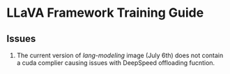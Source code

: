# LLaVA Framework Training Guide

## Issues
1. The current version of *lang-modeling* image (July 6th) does not contain a cuda complier causing issues with DeepSpeed offloading fucntion.

